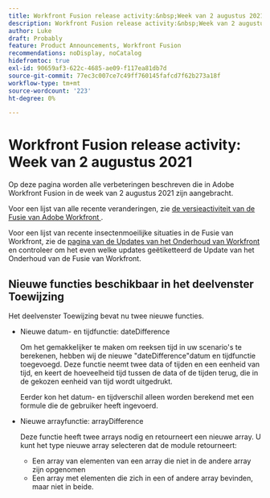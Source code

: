 ```yaml
---
title: Workfront Fusion release activity:&nbsp;Week van 2 augustus 2021
description: Workfront Fusion release activity:&nbsp;Week van 2 augustus 2021
author: Luke
draft: Probably
feature: Product Announcements, Workfront Fusion
recommendations: noDisplay, noCatalog
hidefromtoc: true
exl-id: 90659af3-622c-4685-ae09-f117ea81db7d
source-git-commit: 77ec3c007ce7c49ff760145fafcd7f62b273a18f
workflow-type: tm+mt
source-wordcount: '223'
ht-degree: 0%

---
```


# Workfront Fusion release activity: Week van 2 augustus 2021

Op deze pagina worden alle verbeteringen beschreven die in Adobe Workfront Fusion in de week van 2 augustus 2021 zijn aangebracht.

Voor een lijst van alle recente veranderingen, zie [ de versieactiviteit van de Fusie van Adobe Workfront ](/help/workfront-fusion/fusion-product-releases/fusion-release-activity.md).

Voor een lijst van recente insectenmoeilijke situaties in de Fusie van Workfront, zie de [ pagina van de Updates van het Onderhoud van Workfront ](https://experienceleague.adobe.com/docs/workfront-known-issues/releases/current-updates.html) en controleer om het even welke updates geëtiketteerd de Update van het Onderhoud van de Fusie van Workfront.


## Nieuwe functies beschikbaar in het deelvenster Toewijzing

Het deelvenster Toewijzing bevat nu twee nieuwe functies.

* Nieuwe datum- en tijdfunctie: dateDifference

  Om het gemakkelijker te maken om reeksen tijd in uw scenario&#39;s te berekenen, hebben wij de nieuwe &quot;dateDifference&quot;datum en tijdfunctie toegevoegd. Deze functie neemt twee data of tijden en een eenheid van tijd, en keert de hoeveelheid tijd tussen de data of de tijden terug, die in de gekozen eenheid van tijd wordt uitgedrukt.

  Eerder kon het datum- en tijdverschil alleen worden berekend met een formule die de gebruiker heeft ingevoerd.

* Nieuwe arrayfunctie: arrayDifference

  Deze functie heeft twee arrays nodig en retourneert een nieuwe array. U kunt het type nieuwe array selecteren dat de module retourneert:

   * Een array van elementen van een array die niet in de andere array zijn opgenomen
   * Een array met elementen die zich in een of andere array bevinden, maar niet in beide.
